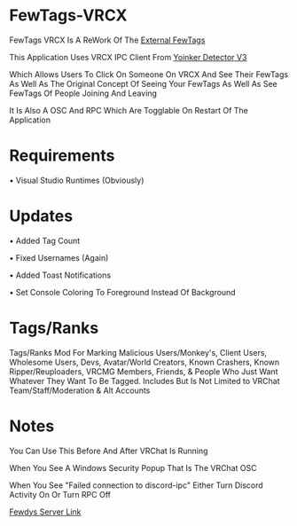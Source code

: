 # FewTags-VRCX
FewTags VRCX Is A ReWork Of The
[External FewTags](https://github.com/Fewdys/FewTags/tree/main/FewTags/FewTags%20External)

This Application Uses VRCX IPC Client From
[Yoinker Detector V3](https://yd.just-h.party/)

Which Allows Users To Click On Someone On VRCX And See Their FewTags As Well As The Original Concept Of Seeing Your FewTags As Well As See FewTags Of People Joining And Leaving

It Is Also A OSC And RPC Which Are Togglable On Restart Of The Application

# Requirements
• Visual Studio Runtimes (Obviously)

# Updates
• Added Tag Count

• Fixed Usernames (Again)

• Added Toast Notifications

• Set Console Coloring To Foreground Instead Of Background

# Tags/Ranks
Tags/Ranks Mod For Marking Malicious Users/Monkey's, Client Users, Wholesome Users, Devs, 
Avatar/World Creators, Known Crashers, Known Ripper/Reuploaders, VRCMG Members, Friends, 
& People Who Just Want Whatever They Want To Be Tagged. Includes But Is Not Limited to VRChat Team/Staff/Moderation & Alt Accounts

# Notes
You Can Use This Before And After VRChat Is Running

When You See A Windows Security Popup That Is The VRChat OSC

When You See "Failed connection to discord-ipc" Either Turn Discord Activity On Or Turn RPC Off

[Fewdys Server Link](https://discord.gg/A4QwEZJY6f)
